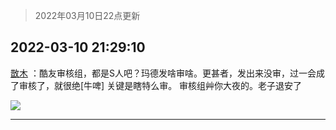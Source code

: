 > 2022年03月10日22点更新
<link rel="stylesheet" href="https://cdn.jsdelivr.net/gh/taotie6/sampleJSON@main/css/photo_show.css">
<meta name="referrer" content="no-referrer" />


 ## 2022-03-10 21:29:10 

 [㪚木](https://www.coolapk.com/feed/34157171?shareKey=YTgwNDJjNWY4MDZjNjIyYTA0YTI~) ：酷友审核组，都是S人吧？玛德发啥审啥。更甚者，发出来没审，过一会成了审核了，就很绝[牛啤]
关键是瞎特么审。
审核组艸你大夜的。老子退安了 

<div class="album">
<img class="img-item" src="http://image.coolapk.com/feed/2022/0310/21/1081091_cc4bc431_8949_15_569@1080x3583.jpeg" />
</div>

 ------- 

